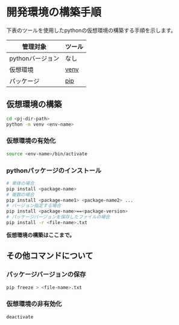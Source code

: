 <!--
    pythonの仮想環境を構築する手順を示す。
 -->

# 開発環境の構築手順

下表のツールを使用したpythonの仮想環境の構築する手順を示します。

|管理対象          |ツール        |
| ---------------- | ------------ |
|pythonバージョン  |なし          |
|仮想環境          |[venv][venv]  |
|パッケージ        |[pip][pip]    |

[venv]: https://docs.python.org/ja/3/library/venv.html
[pip]: https://pip.pypa.io/en/stable/

## 仮想環境の構築

``` bash
cd <pj-dir-path>
python -m venv <env-name>
```

### 仮想環境の有効化

``` bash
source <env-name>/bin/activate
```

### pythonパッケージのインストール

``` bash
# 単体の場合
pip install <package-name>
# 複数の場合
pip install <package-name1> <package-name2> ...
# バージョン指定する場合
pip install <package-name>==<package-version>
# パッケージバージョンを保存したファイルの場合
pip install -r <file-name>.txt
```

**仮想環境の構築はここまで。**

## その他コマンドについて

### パッケージバージョンの保存

``` bash
pip freeze > <file-name>.txt
```

### 仮想環境の非有効化

``` bash
deactivate
```
